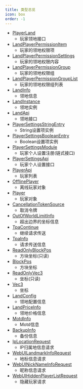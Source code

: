 ```yaml
---
title: 类型总览
icon: box
order: -1
---
```


- [PlayerLand](./PlayerLand.md)
  - 玩家领地接口
- [LandPlayerPermissionItem](./LandPlayerPermissionItem.md)
  - 玩家的领地权限项
- [LandPlayerPermissionSettings](./LandPlayerPermissionSettings.md)
  - 玩家的领地权限内容
- [LandPlayerPermissionGroup](./LandPlayerPermissionGroup.md)
  - 玩家的领地权限组
- [LandPlayerPermissionGroupList](./LandPlayerPermissionGroupList.md)
  - 玩家的领地权限组列表
- [LandInfo](./LandInfo.md)
  - 领地信息
- [LandInstance](./LandInstance.md)
  - 领地实例
- [LandApi](./LandApi.md)
  - 领地接口
- [PlayerSettingsStringEntry](./PlayerSettingsStringEntry.md)
  - String设置项实例
- [PlayerSettingsBooleanEntry](./PlayerSettingsBooleanEntry.md)
  - Boolean设置项实例
- [PlayerSettingsModule](./PlayerSettingsModule.md)
  - 玩家个人设置注册(链式接口)
- [PlayerSettingsApi](./PlayerSettingsApi.md)
  - 玩家个人设置接口
- [PlayerApi](./PlayerApi.md)
  - 玩家列表
- [OfflinePlayer](./OfflinePlayer.md)
  - 离线玩家对象
- [Player](./Player.md)
  - 玩家对象
- [CancellationTokenSource](./CancellationTokenSource.md)
  - 取消令牌
- [OutOfWorldLimitInfo](./OutOfWorldLimitInfo.md)
  - 超出边界的坐标信息
- [TpaContinue](./TpaContinue.md)
  - 继续请求传送
- [TpaInfo](./TpaInfo.md)
  - 请求传送信息
- [ReadOnlyBlockPos](./ReadOnlyBlockPos.md)
  - 方块坐标(只读)
- [BlockPos](./BlockPos.md)
  - 方块坐标
- [ReadOnlyVec3](./ReadOnlyVec3.md)
  - 坐标(只读)
- [Vec3](./Vec3.md)
  - 坐标
- [LandConfig](./LandConfig.md)
  - 领地配置信息
- [LandPriceInfo](./LandPriceInfo.md)
  - 领地价格信息
- [MotdInfo](./MotdInfo.md)
  - Motd信息
- [BackupInfo](./BackupInfo.md)
  - 备份信息
- [IpLocationRequest](./IpLocationRequest.md)
  - IP归属地信息请求
- [WebUILandmarkInfoRequest](./WebUILandmarkInfoRequest.md)
  - 地标信息请求
- [WebUINickNameInfoRequest](./WebUINickNameInfoRequest.md)
  - 昵称信息请求
- [WebUIHiddenPlayerListRequest](./WebUIHiddenPlayerListRequest.md)
  - 隐藏玩家请求
    